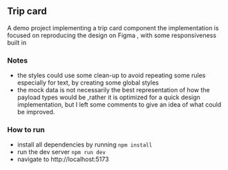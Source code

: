 ## Trip card

A demo project implementing a trip card component
the implementation is focused on reproducing the design on Figma , with some responsiveness built in

### Notes

-   the styles could use some clean-up to avoid repeating some rules especially for text, by creating some global styles
-   the mock data is not necessarily the best representation of how the payload types would be ,rather it is optimized for a quick design implementation, but I left some comments to give an idea of what could be improved.

### How to run

-   install all dependencies by running `npm install`
-   run the dev server `npm run dev`
-   navigate to http://localhost:5173
